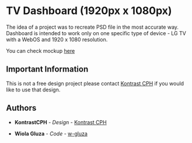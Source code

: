 # TV Dashboard (1920px x 1080px)

The idea of a project was to recreate PSD file in the most accurate way. Dashboard is intended to work only on one specific type of device - LG TV with a WebOS and 1920 x 1080 resolution.

You can check mockup [here](https://raw.githubusercontent.com/w-gluza/TVdashFlex/master/dashboard_design.jpg)

## Important Information

This is not a free design project please contact [Kontrast CPH](https://www.kontrastcph.dk/) if you would like to use that design.

## Authors

- **KontrastCPH** - _Design_ - [Kontrast CPH](https://www.kontrastcph.dk/)

- **Wiola Gluza** - _Code_ - [w-gluza](https://github.com/w-gluza)
